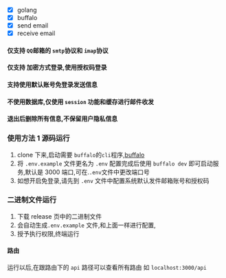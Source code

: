 - [x] golang
- [x] buffalo
- [x] send email
- [x] receive email

#### 仅支持 `QQ`邮箱的 `smtp`协议和 `imap`协议

#### 仅支持 加密方式登录,使用授权码登录

#### 支持使用默认账号免登录发送信息

#### 不使用数据库,仅使用 `session` 功能和缓存进行邮件收发

#### 退出后删除所有信息,不保留用户隐私信息

### 使用方法 1 源码运行

1. clone 下来,启动需要 `buffalo`的`cli`程序,[buffalo](https://github.com/gobuffalo/buffalo)
2. 将 `.env.example` 文件更名为 `.env`
   配置完成后使用 `buffalo dev` 即可启动服务,默认是 3000 端口,可在.`.env`文件中更改端口号
3. 如想开启免登录,请先到 `.env` 文件中配置系统默认发件邮箱账号和授权码

### 二进制文件运行

1. 下载 release 页中的二进制文件
2. 会自动生成`.env.example` 文件,和上面一样进行配置,
3. 授予执行权限,终端运行

#### 路由
运行以后,在跟路由下的 `api` 路径可以查看所有路由 如 `localhost:3000/api`